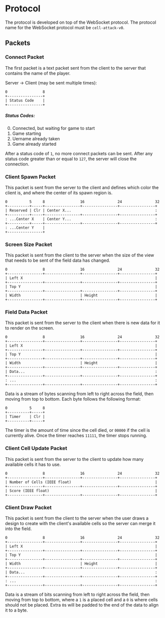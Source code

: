 Protocol
======

The protocol is developed on top of the WebSocket protocol.
The protocol name for the WebSocket protocol must be `cell-attack-v0`.

Packets
------

### Connect Packet

The first packet is a text packet sent from the client to the server that contains the name of the player.

Server -> Client (may be sent multiple times):

```
0                8
+----------------+
| Status Code    |
+----------------+
```

##### Status Codes:

0. Connected, but waiting for game to start
1. Game starting
128. Uername already taken
129. Game already started

After a status code of `1`, no more connect packets can be sent.
After any status code greater than or equal to `127`, the server will close the connection.

### Client Spawn Packet

This packet is sent from the server to the client and defines which color the client is, and where the center of its spawn region is.

```
0          5     8                16               24               32
+----------+-----+----------------+----------------+----------------+
| Reserved | Clr | Center X...                                      :
+----------+-----+----------------+----------------+----------------+
: ...Center X    | Center Y...                                      :
+----------+-----+----------------+----------------+----------------+
: ...Center Y    |
+----------------+
```

### Screen Size Packet

This packet is sent from the client to the server when the size of the view that needs to be sent of the field data has changed.

```
0                8                16               24               32
+----------------+----------------+----------------+----------------+
| Left X                                                            |
+----------------+----------------+----------------+----------------+
| Top Y                                                             |
+----------------+----------------+----------------+----------------+
| Width                           | Height                          |
+----------------+----------------+----------------+----------------+
```

### Field Data Packet

This packet is sent from the server to the client when there is new data for it to render on the screen.

```
0                8                16               24               32
+----------------+----------------+----------------+----------------+
| Left X                                                            |
+----------------+----------------+----------------+----------------+
| Top Y                                                             |
+----------------+----------------+----------------+----------------+
| Width                           | Height                          |
+----------------+----------------+----------------+----------------+
| Data...                                                           :
+----------------+----------------+----------------+----------------+
: ...                                                               :
+----------------+----------------+----------------+----------------+
```

Data is a stream of bytes scanning from left to right across the field, then moving from top to bottom.
Each byte follows the following format:

```
0          5     8
+----------+-----+
| Timer    | Clr |
+----------+-----+
```

The timer is the amount of time since the cell died, or `00000` if the cell is currently alive.
Once the timer reaches `11111`, the timer stops running.

### Client Cell Update Packet

This packet is sent from the server to the client to update how many available cells it has to use.

```
0                8                16               24               32
+----------------+----------------+----------------+----------------+
| Number of Cells (IEEE float)                                      |
+----------------+----------------+----------------+----------------+
| Score (IEEE float)                                                |
+----------------+----------------+----------------+----------------+
```

### Client Draw Packet

This packet is sent from the client to the server when the user draws a design to create with the client's available cells so the server can merge it into the field.

```
0                8                16               24               32
+----------------+----------------+----------------+----------------+
| Left X                                                            |
+----------------+----------------+----------------+----------------+
| Top Y                                                             |
+----------------+----------------+----------------+----------------+
| Width                           | Height                          |
+----------------+----------------+----------------+----------------+
| Data...                                                           :
+----------------+----------------+----------------+----------------+
: ...                                                               :
+----------------+----------------+----------------+----------------+
```

Data is a stream of bits scanning from left to right across the field, then moving from top to bottom, where a `1` is a placed cell and a `0` is where cells should not be placed.
Extra `0`s will be padded to the end of the data to align it to a byte.
